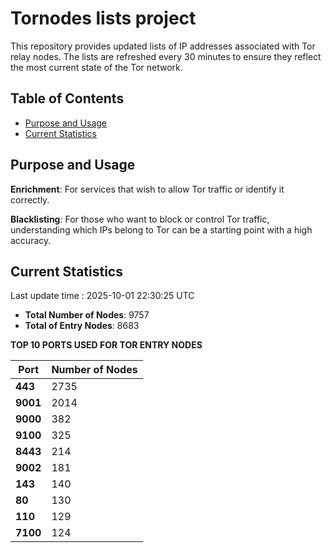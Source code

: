 # Tornodes lists project

This repository provides updated lists of IP addresses associated with Tor relay nodes. The lists are refreshed every 30 minutes to ensure they reflect the most current state of the Tor network.

## Table of Contents

- [Purpose and Usage](#purpose-and-usage)
- [Current Statistics](#current-statistics)


## Purpose and Usage

**Enrichment**: For services that wish to allow Tor traffic or identify it correctly.

**Blacklisting**: For those who want to block or control Tor traffic, understanding which IPs belong to Tor can be a starting point with a high accuracy.

## Current Statistics

Last update time : 2025-10-01 22:30:25 UTC

- **Total Number of Nodes**: 9757
- **Total of Entry Nodes**: 8683

**TOP 10 PORTS USED FOR TOR ENTRY NODES**

| **Port** | **Number of Nodes** |
|------|-----------------|
| **443**   | 2735  |
| **9001**   | 2014  |
| **9000**   | 382  |
| **9100**   | 325  |
| **8443**   | 214  |
| **9002**   | 181  |
| **143**   | 140  |
| **80**   | 130  |
| **110**   | 129  |
| **7100**   | 124  |

